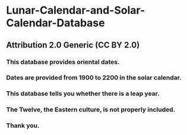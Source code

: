 # Lunar-Calendar-and-Solar-Calendar-Database
## Attribution 2.0 Generic (CC BY 2.0)
### This database provides oriental dates.
### Dates are provided from 1900 to 2200 in the solar calendar.
### This database tells you whether there is a leap year.
### The Twelve, the Eastern culture, is not properly included.
### Thank you.
